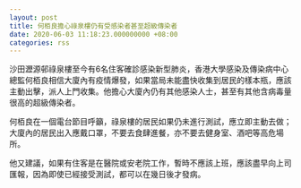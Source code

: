 ```yaml
---
layout: post
title: 何栢良擔心祿泉樓仍有受感染者甚至超級傳染者
date: 2020-06-03 11:18:23.000000000 +08:00
categories: rss
---
```


沙田瀝源邨祿泉樓至今有6名住客確診感染新型肺炎，香港大學感染及傳染病中心總監何栢良相信大廈內有疫情爆發，如果當局未能盡快收集到居民的樣本瓶，應該主動出擊，派人上門收集。他擔心大廈內仍有其他感染人士，甚至有其他含病毒量很高的超級傳染者。

何栢良在一個電台節目呼籲，祿泉樓的居民如果仍未進行測試，應立即主動去做；大廈內的居民出入應戴口罩，不要去食肆進餐，亦不要去健身室、酒吧等高危場所。

他又建議，如果有住客是在醫院或安老院工作，暫時不應該上班，應該盡早向上司匯報，因為即使已經接受測試，都可以在幾日後才發病。
